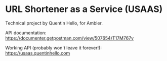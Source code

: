 # URL Shortener as a Service (USAAS)

Technical project by Quentin Hello, for Ambler.

API documentation: https://documenter.getpostman.com/view/507654/T17M767v

Working API (probably won't leave it forever!): https://usaas.quentinhello.com
